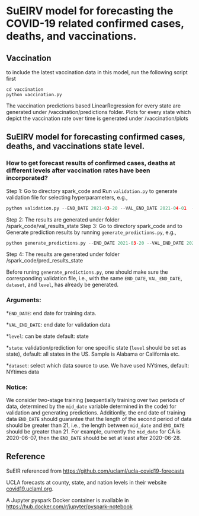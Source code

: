 
# SuEIRV model for forecasting the COVID-19 related confirmed cases, deaths, and vaccinations.

## Vaccination
to include the latest vaccination data in this model, run the following script first

```
cd vaccination
python vaccination.py
```
The vaccination predictions based LinearRegression for every state are generated under /vaccination/predictions folder. Plots for every state which depict the vaccination rate over time is generated under /vaccination/plots

## SuEIRV model for forecasting confirmed cases, deaths, and vaccinations state level.

### How to get forecast results of confirmed cases, deaths at different levels after vaccination rates have been incorporated?

Step 1: Go to directory spark_code and Run ```validation.py``` to generate validation file for selecting hyperparameters, e.g.,
```python
python validation.py --END_DATE 2021-03-20 --VAL_END_DATE 2021-04-01  --dataset NYtimes --level state --state California
```
Step 2: The results are generated under folder /spark_code/val_results_state
Step 3: Go to directory spark_code and to Generate prediction results by running ```generate_predictions.py```, e.g.,
```python
python generate_predictions.py --END_DATE 2021-03-20 --VAL_END_DATE 2021-04-01 --dataset NYtimes --level state --state California
```
Step 4: The results are generated under folder /spark_code/pred_results_state

Before runing ```generate_predictions.py```, one should make sure the corresponding validation file, i.e., with the same ```END_DATE```, ```VAL_END_DATE```, ```dataset```, and ```level```, has already be generated.


### Arguments:
*```END_DATE```: end date for training data.

*```VAL_END_DATE```: end date for validation data

*```level```: can be state default: state

*```state```: validation/prediction for one specific state (```level``` should be set as state), default: all states in the US. Sample is Alabama or California etc.

*```dataset```: select which data source to use. We have used NYtimes, default: NYtimes data

### Notice:
We consider two-stage training (sequentially training over two periods of data, determined by the ```mid_date``` variable determined in the code) for validation and generating predictions. Additionlly, the end date of training data ```END_DATE``` should guarantee that the length of the second period of data should be greater than 21, i.e., the length between ```mid_date``` and ```END_DATE``` should be greater than 21. For example, currently the ```mid_date``` for CA is 2020-06-07, then the ```END_DATE``` should be set at least after 2020-06-28.


## Reference
SuEIR referenced from https://github.com/uclaml/ucla-covid19-forecasts 

UCLA forecasts at county, state, and nation levels in their website [covid19.uclaml.org](https://covid19.uclaml.org/).

A Jupyter pyspark Docker container is available in https://hub.docker.com/r/jupyter/pyspark-notebook




